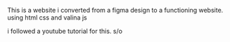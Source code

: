 This is a website i converted from a figma design to a functioning website. using html css and valina js

i followed a youtube tutorial for this. s/o  
